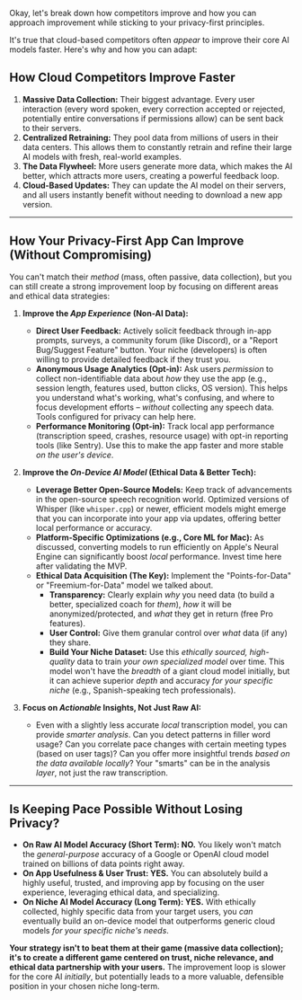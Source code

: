 Okay, let's break down how competitors improve and how you can approach improvement while sticking to your privacy-first principles.

It's true that cloud-based competitors often *appear* to improve their core AI models faster. Here's why and how you can adapt:

## How Cloud Competitors Improve Faster

1.  **Massive Data Collection:** Their biggest advantage. Every user interaction (every word spoken, every correction accepted or rejected, potentially entire conversations if permissions allow) can be sent back to their servers.
2.  **Centralized Retraining:** They pool data from millions of users in their data centers. This allows them to constantly retrain and refine their large AI models with fresh, real-world examples.
3.  **The Data Flywheel:** More users generate more data, which makes the AI better, which attracts more users, creating a powerful feedback loop.
4.  **Cloud-Based Updates:** They can update the AI model on their servers, and all users instantly benefit without needing to download a new app version.

---

## How Your Privacy-First App Can Improve (Without Compromising)

You can't match their *method* (mass, often passive, data collection), but you can still create a strong improvement loop by focusing on different areas and ethical data strategies:

1.  **Improve the *App Experience* (Non-AI Data):**
    * **Direct User Feedback:** Actively solicit feedback through in-app prompts, surveys, a community forum (like Discord), or a "Report Bug/Suggest Feature" button. Your niche (developers) is often willing to provide detailed feedback if they trust you.
    * **Anonymous Usage Analytics (Opt-in):** Ask users *permission* to collect non-identifiable data about *how* they use the app (e.g., session length, features used, button clicks, OS version). This helps you understand what's working, what's confusing, and where to focus development efforts – *without* collecting any speech data. Tools configured for privacy can help here.
    * **Performance Monitoring (Opt-in):** Track local app performance (transcription speed, crashes, resource usage) with opt-in reporting tools (like Sentry). Use this to make the app faster and more stable *on the user's device*.

2.  **Improve the *On-Device AI Model* (Ethical Data & Better Tech):**
    * **Leverage Better Open-Source Models:** Keep track of advancements in the open-source speech recognition world. Optimized versions of Whisper (like `whisper.cpp`) or newer, efficient models might emerge that you can incorporate into your app via updates, offering better local performance or accuracy.
    * **Platform-Specific Optimizations (e.g., Core ML for Mac):** As discussed, converting models to run efficiently on Apple's Neural Engine can significantly boost *local* performance. Invest time here after validating the MVP.
    * **Ethical Data Acquisition (The Key):** Implement the "Points-for-Data" or "Freemium-for-Data" model we talked about.
        * **Transparency:** Clearly explain *why* you need data (to build a better, specialized coach for *them*), *how* it will be anonymized/protected, and *what* they get in return (free Pro features).
        * **User Control:** Give them granular control over *what* data (if any) they share.
        * **Build Your Niche Dataset:** Use this *ethically sourced, high-quality* data to train *your own specialized model* over time. This model won't have the *breadth* of a giant cloud model initially, but it can achieve superior *depth* and accuracy *for your specific niche* (e.g., Spanish-speaking tech professionals).

3.  **Focus on *Actionable* Insights, Not Just Raw AI:**
    * Even with a slightly less accurate *local* transcription model, you can provide *smarter analysis*. Can you detect patterns in filler word usage? Can you correlate pace changes with certain meeting types (based on user tags)? Can you offer more insightful trends *based on the data available locally*? Your "smarts" can be in the analysis *layer*, not just the raw transcription.

---

## Is Keeping Pace Possible Without Losing Privacy?

* **On Raw AI Model Accuracy (Short Term): NO.** You likely won't match the *general-purpose* accuracy of a Google or OpenAI cloud model trained on billions of data points right away.
* **On App Usefulness & User Trust: YES.** You can absolutely build a highly useful, trusted, and improving app by focusing on the user experience, leveraging ethical data, and specializing.
* **On Niche AI Model Accuracy (Long Term): YES.** With ethically collected, highly specific data from your target users, you *can* eventually build an on-device model that outperforms generic cloud models *for your specific niche's needs*.

**Your strategy isn't to beat them at their game (massive data collection); it's to create a different game centered on trust, niche relevance, and ethical data partnership with your users.** The improvement loop is slower for the core AI *initially*, but potentially leads to a more valuable, defensible position in your chosen niche long-term.
